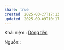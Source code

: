 ```yaml
---
share: true
created: 2025-03-27T17:13
updated: 2025-09-09T10:17
---
```

Khái niệm:: [Dòng tiền](../../../%CE%9E%20Kh%C3%A1i%20ni%E1%BB%87m/D%C3%B2ng%20ti%E1%BB%81n.md)

Nguồn:: 
